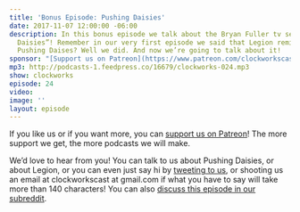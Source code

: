 ```yaml
---
title: 'Bonus Episode: Pushing Daisies'
date: 2017-11-07 12:00:00 -06:00
description: In this bonus episode we talk about the Bryan Fuller tv series “Pushing
  Daisies”! Remember in our very first episode we said that Legion reminded us of
  Pushing Daises? Well we did. And now we’re going to talk about it!
sponsor: "[Support us on Patreon](https://www.patreon.com/clockworkscast)"
mp3: http://podcasts-1.feedpress.co/16679/clockworks-024.mp3
show: clockworks
episode: 24
video: 
image: ''
layout: episode
---
```


If you like us or if you want more, you can [support us on Patreon](https://www.patreon.com/clockworkscast)! The more support we get, the more podcasts we will make.

We’d love to hear from you! You can talk to us about Pushing Daisies, or about Legion, or you can even just say hi by [tweeting to us](http://www.twitter.com/clockworkscast), or shooting us an email at clockworkscast at gmail.com if what you have to say will take more than 140 characters! You can also [discuss this episode in our subreddit](https://www.reddit.com/r/Goodstuff_fm/).
